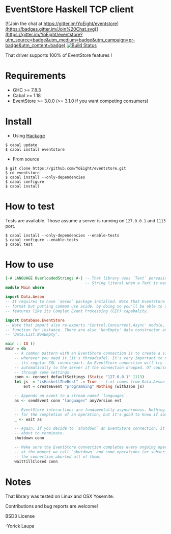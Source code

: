 EventStore Haskell TCP client
=============================

[![Join the chat at https://gitter.im/YoEight/eventstore](https://badges.gitter.im/Join%20Chat.svg)](https://gitter.im/YoEight/eventstore?utm_source=badge&utm_medium=badge&utm_campaign=pr-badge&utm_content=badge)
[![Build Status](https://travis-ci.org/YoEight/eventstore.svg?branch=master)](https://travis-ci.org/YoEight/eventstore)

That driver supports 100% of EventStore features !

Requirements
============
  * GHC        >= 7.8.3
  * Cabal      >= 1.18
  * EventStore >= 3.0.0 (>= 3.1.0 if you want competing consumers)

Install
=======

* Using [Hackage](https://hackage.haskell.org/package/eventstore)
```
$ cabal update
$ cabal install eventstore
```

* From source
```
$ git clone https://github.com/YoEight/eventstore.git
$ cd eventstore
$ cabal install --only-dependencies
$ cabal configure
$ cabal install
```

How to test
===========
Tests are available. Those assume a server is running on `127.0.0.1` and `1113` port.
```
$ cabal install --only-dependencies --enable-tests
$ cabal configure --enable-tests
$ cabal test
```

How to use
==========

```haskell
{-# LANGUAGE OverloadedStrings #-} -- That library uses `Text` pervasively. This pragma permits to use
                                   -- String literal when a Text is needed.
module Main where

import Data.Aeson
-- It requires to have `aeson` package installed. Note that EventStore doesn't constraint you to JSON
-- format but putting common use aside, by doing so you'll be able to use some interesting EventStore
-- features like its Complex Event Processing (CEP) capabality.

import Database.EventStore
-- Note that import also re-exports 'Control.Concurrent.Async' module, allowing the use of 'wait'
-- function for instance. There are also 'NonEmpty' data constructor and 'nonEmpty' function from
-- 'Data.List.NonEmpty'.

main :: IO ()
main = do
    -- A common pattern with an EventStore connection is to create a single instance only and pass it
    -- wherever you need it (it's threadsafe). It's very important to not consider an EventStore connection like
    -- its regular SQL counterpart. An EventStore connection will try its best to reconnect
    -- automatically to the server if the connection dropped. Of course that behavior can be tuned
    -- through some settings.
    conn <- connect defaultSettings (Static "127.0.0.1" 1113)
    let js  = "isHaskellTheBest" .= True -- (.=) comes from Data.Aeson module.
        evt = createEvent "programming" Nothing (withJson js)

    -- Appends an event to a stream named `languages`.
    as <- sendEvent conn "languages" anyVersion evt

    -- EventStore interactions are fundamentally asynchronous. Nothing requires you to wait
    -- for the completion of an operation, but it's good to know if something went wrong.
    _ <- wait as

    -- Again, if you decide to `shutdown` an EventStore connection, it means your application is
    -- about to terminate.
    shutdown conn

    -- Make sure the EventStore connection completes every ongoing operation. For instance, if
    -- at the moment we call `shutdown` and some operations (or subscriptions) were still pending,
    -- the connection aborted all of them.
    waitTillClosed conn
```
Notes
=====
That library was tested on Linux and OSX Yosemite.

Contributions and bug reports are welcome!

BSD3 License

-Yorick Laupa
